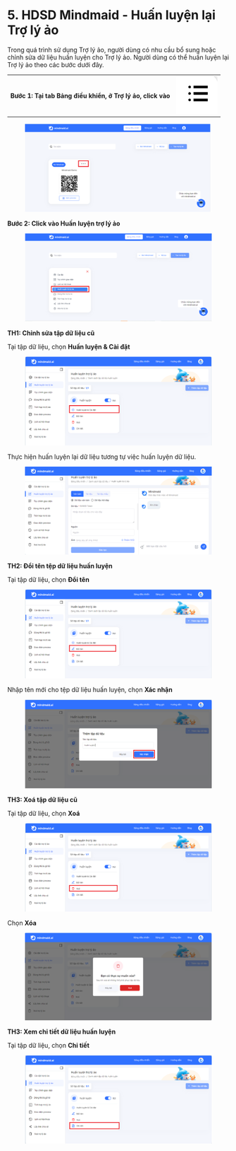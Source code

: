 # 5. HDSD Mindmaid - Huấn luyện lại Trợ lý ảo

Trong quá trình sử dụng Trợ lý ảo, người dùng có nhu cầu bổ sung hoặc chỉnh sửa dữ liệu huấn luyện cho Trợ lý ảo. Người dùng có thể huấn luyện lại Trợ lý ảo theo các bước dưới đây.

|                                                             |                                                              |
| ----------------------------------------------------------- | ------------------------------------------------------------ |
| **Bước 1: Tại tab Bảng điều khiển, ở Trợ lý ảo, click vào** | <img src="../.gitbook/assets/0.png" alt="" data-size="line"> |

<figure><img src="../.gitbook/assets/image (4) (1) (1).png" alt=""><figcaption></figcaption></figure>

**Bước 2: Click vào Huấn luyện trợ lý ảo**

<figure><img src="../.gitbook/assets/gh7 (9).png" alt=""><figcaption></figcaption></figure>

**TH1: Chỉnh sửa tập dữ liệu cũ**

Tại tập dữ liệu, chọn **Huấn luyện & Cài đặt**&#x20;

<figure><img src="../.gitbook/assets/gh7 (11).png" alt=""><figcaption></figcaption></figure>

Thực hiện huấn luyện lại dữ liệu tương tự việc huấn luyện dữ liệu.&#x20;

<figure><img src="../.gitbook/assets/image (5) (1) (1).png" alt=""><figcaption></figcaption></figure>

**TH2: Đổi tên tệp dữ liệu huấn luyện**

Tại tập dữ liệu, chọn **Đổi tên**&#x20;

<figure><img src="../.gitbook/assets/gh7 (14).png" alt=""><figcaption></figcaption></figure>

Nhập tên mới cho tệp dữ liệu huấn luyện, chọn **Xác nhận**

<figure><img src="../.gitbook/assets/gh7 (15).png" alt=""><figcaption></figcaption></figure>

**TH3: Xoá tập dữ liệu cũ**

Tại tập dữ liệu, chọn **Xoá**

<figure><img src="../.gitbook/assets/gh7 (12).png" alt=""><figcaption></figcaption></figure>

Chọn **Xóa**&#x20;

<figure><img src="../.gitbook/assets/image (6) (1) (1).png" alt=""><figcaption></figcaption></figure>

**TH3: Xem chi tiết dữ liệu huấn luyện**&#x20;

Tại tập dữ liệu, chọn **Chi tiết**&#x20;

<figure><img src="../.gitbook/assets/gh7 (16).png" alt=""><figcaption></figcaption></figure>
